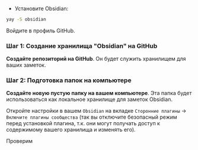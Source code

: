 - Установите Obsidian: 
```bash
yay -S obsidian
```

Войдите в профиль GitHub.
### Шаг 1: Создание хранилища "Obsidian" на GitHub
**Создайте репозиторий на GitHub**. Он будет служить хранилищем для ваших заметок.

### Шаг 2: Подготовка папок на компьютере

**Создайте новую пустую папку на вашем компьютере**. Эта папка будет использоваться как локальное хранилище для заметок Obsidian.

Откройте настройки в вашем `Obsidian` на вкладке `Сторонние плагины` -> `Включите плагины сообщества` (так вы отключите безопасный режим перед установкой плагина, т.к. они могут получать доступ к содержимому вашего хранилища и изменять его).

Проверим 